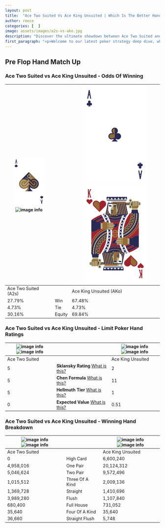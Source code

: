 ```yaml
---
layout: post
title:  "Ace Two Suited Vs Ace King Unsuited | Which Is The Better Hand In Poker? A Complete Guide"
author: reece
categories: [  ]
image: assets/images/a2s-vs-ako.jpg
description: "Discover the ultimate showdown between Ace Two Suited and Ace King Unsuited in poker! Uncover the odds, strategies, and scenarios where one hand triumphs over the other. Get ready to up your poker game with this thrilling analysis."
first_paragraph: "<p>Welcome to our latest poker strategy deep dive, where we're pitting two distinct hands against each other in a high-stakes showdown: Ace Two Suited vs Ace King Unsuited.</p><p>In the dynamic world of poker, every decision counts, and knowing which hand holds the upper hand is key to your success at the table.</p><p>In this article, we'll dissect these two hands, explore the scenarios where one dominates the other, and equip you with the knowledge to make strategic choices that can tip the odds in your favor.</p><p>Get ready to unravel the intriguing dynamics of these poker hands and elevate your game to new heights.</p>"
---
```




[comment]: # (sp0)

## Pre Flop Hand Match Up

<div class="table hand-ratings" markdown="1"> 



### Ace Two Suited vs Ace King Unsuited - Odds Of Winning


    
| ![image info](assets/images/hand1/A.png) ![image info](assets/images/hand1/2s.png) |  | ![image info](assets/images/hand2/A.png) ![image info](assets/images/hand2/ko.png) |
| -------- | -------- | -------- |
| Ace Two Suited (A2s) |  | Ace King Unsuited (AKo) |
| 27.79% | Win | 67.48% |
| 4.73% | Tie | 4.73% |
| 30.16% | Equity | 69.84% |




[comment]: # (sp1)



### Ace Two Suited vs Ace King Unsuited - Limit Poker Hand Ratings


    
| ![image info](https://www.riverpairs.com/assets/images/hand1/A.png) ![image info](https://www.riverpairs.com/assets/images/hand1/2s.png) |  | ![image info](https://www.riverpairs.com/assets/images/hand2/A.png) ![image info](https://www.riverpairs.com/assets/images/hand2/ko.png) |
| -------- | -------- | -------- |
| Ace Two Suited |  | Ace King Unsuited |
| 5 | **Sklansky Rating** [What is this?](/sklansky-rating-explained) | 2 |
| 5 | **Chen Formula** [What is this?](/chen-formula-explained) | 11 |
| 5 | **Hellmuth Tier** [What is this?](/Hellmuth-tier-explained) | 1 |
| 0 | **Expected Value** [What is this?](/expected-value-explained) | 0.51 |




[comment]: # (sp2)



### Ace Two Suited vs Ace King Unsuited - Winning Hand Breakdown


    
| ![image info](https://www.riverpairs.com/assets/images/hand1/A.png) ![image info](https://www.riverpairs.com/assets/images/hand1/2s.png) |  | ![image info](https://www.riverpairs.com/assets/images/hand2/A.png) ![image info](https://www.riverpairs.com/assets/images/hand2/ko.png) |
| -------- | -------- | -------- |
| Ace Two Suited |  | Ace King Unsuited |
| 0 | High Card | 6,600,240 |
| 4,958,016 | One Pair | 20,124,312 |
| 5,046,624 | Two Pair | 9,572,496 |
| 1,015,512 | Three Of A Kind | 2,009,136 |
| 1,369,728 | Straight | 1,410,696 |
| 3,989,280 | Flush | 1,107,840 |
| 680,400 | Full House | 731,052 |
| 35,640 | Four Of A Kind | 35,640 |
| 36,660 | Straight Flush | 5,748 |




[comment]: # (sp3)



</div>

[comment]: # (sp4)



[comment]: # (sp5)

